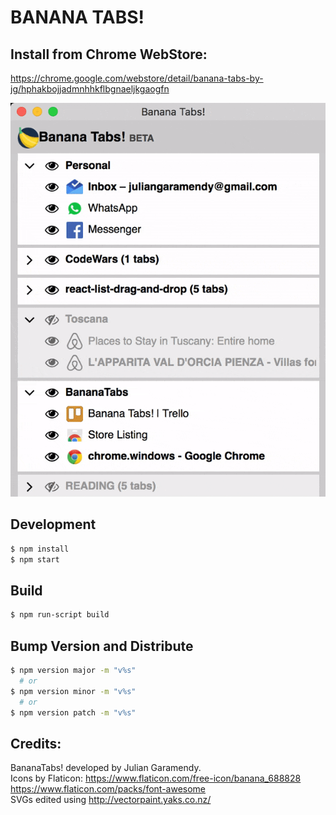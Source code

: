 # BANANA TABS!

## Install from Chrome WebStore:

https://chrome.google.com/webstore/detail/banana-tabs-by-jg/hphakbojjadmnhhkflbgnaeljkgaogfn

![](https://github.com/JulianG/bananatabs/blob/master/img/drag-drop.gif?raw=true)

## Development

```sh
$ npm install
$ npm start
```

## Build

```sh
$ npm run-script build
```

## Bump Version and Distribute

```sh
$ npm version major -m "v%s"
  # or 
$ npm version minor -m "v%s"
  # or
$ npm version patch -m "v%s"
```

## Credits:

BananaTabs! developed by Julian Garamendy.<br />
Icons by Flaticon: https://www.flaticon.com/free-icon/banana_688828 https://www.flaticon.com/packs/font-awesome<br />
SVGs edited using http://vectorpaint.yaks.co.nz/

